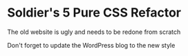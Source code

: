 Soldier's 5 Pure CSS Refactor
=============================

The old website is ugly and needs to be redone from scratch

Don't forget to update the WordPress blog to the new style